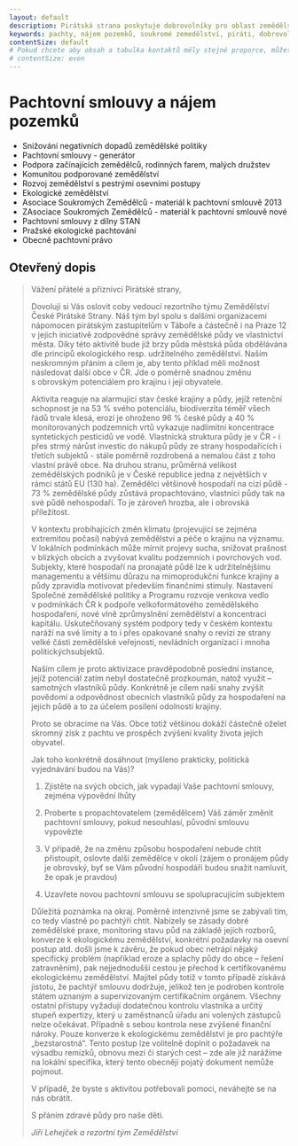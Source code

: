 ```yaml
---
layout: default
description: Pirátská strana poskytuje dobrovolníky pro oblast zemědělství - zde naleznete vše ohledně pachtovních smluv a pachtovního práva v zemědělství .
keywords: pachty, nájem pozemků, soukromé zemedělství, piráti, dobrovolnictví, zemědělství
contentSize: default
# Pokud chcete aby obsah a tabulka kontaktů měly stejné proporce, můžete použít:
# contentSize: even
---
```

<div class="o-section">
  <div class="row">
    
<div class="o-section-header o-section-header--indented">
  <h1 class="t-h2-alt">Pachtovní smlouvy a nájem pozemků</h1>
</div>

<ul>
  <li>Snižování negativních dopadů zemědělské politiky</li>
  <li>Pachtovní smlouvy - generátor</li>
  <li>Podpora začínajících zemědělců, rodinných farem, malých družstev</li>
  <li>Komunitou podporované zemědělství</li>
  <li>Rozvoj zemědělství s pestrými osevními postupy</li>
  <li>Ekologické zemědělství</li>
  <li>Asociace Soukromých Zemědělců - materiál k pachtovní smlouvě 2013</li>
  <li>ZAsociace Soukromých Zemědělců - materiál k pachtovní smlouvě nové</li>
  <li>Pachtovní smlouvy z dílny STAN</li>
  <li>Pražské ekologické pachtování</li>
  <li>Obecně pachtovní právo</li></ul>
  
  
<div class="o-section-header o-section-header--indented">
  <h2 class="t-h2-alt">Otevřený dopis</h2>
</div>

<blockquote class="c-blockquote c-blockquote--wicon">
  <p>
Vážení přátelé a příznivci Pirátské strany,
  </p><p>

Dovoluji si Vás oslovit coby vedoucí rezortního týmu Zemědělství České Pirátské Strany. Náš tým byl spolu 
s dalšími organizacemi nápomocen pirátským zastupitelům v Táboře a částečně i na Praze 12 v jejich iniciativě 
zodpovědné správy zemědělské půdy ve vlastnictví města. Díky této aktivitě bude již brzy půda městská půda 
obdělávána dle principů ekologického resp. udržitelného zemědělství. Naším neskromným přáním a cílem je, aby tento
příklad měli možnost následovat další obce v ČR. Jde o poměrně snadnou změnu s obrovským potenciálem 
pro krajinu i její obyvatele.


Aktivita reaguje na alarmující stav české krajiny a půdy, jejíž retenční schopnost je na 53 % svého
potenciálu, biodiverzita téměř všech řádů trvale klesá, erozí je ohroženo 96 % české půdy a 40 %
monitorovaných podzemních vrtů vykazuje nadlimitní koncentrace syntetických pesticidů ve vodě.
Vlastnická struktura půdy je v ČR - i přes strmý nárůst investic do nákupů půdy ze strany
hospodařících i třetích subjektů - stále poměrně rozdrobená a nemalou část z toho vlastní právě
obce. Na druhou stranu, průměrná velikost zemědělských podniků je v České republice jedna z
největších v rámci států EU (130 ha). Zemědělci většinově hospodaří na cizí půdě - 73 % zemědělské
půdy zůstává propachtováno, vlastníci půdy tak na své půdě nehospodaří. To je zároveň hrozba, ale i
obrovská příležitost.


V kontextu probíhajících změn klimatu (projevující se zejména extremitou počasí) nabývá zemědělství
a péče o krajinu na významu. V lokálních podmínkách může mírnit projevy sucha, snižovat prašnost
v blízkých obcích a zvyšovat kvalitu podzemních i povrchových vod. Subjekty, které hospodaří na
pronajaté půdě lze k udržitelnějšímu managementu a většímu důrazu na mimoprodukční funkce krajiny a půdy 
zpravidla motivovat především finančními stimuly. Nastavení Společné zemědělské politiky a Programu rozvoje 
venkova vedlo v podmínkách ČR k podpoře velkoformátového zemědělského hospodaření, nové vlně zprůmyslnění 
zemědělství a koncentraci kapitálu. Uskutečňovaný systém podpory tedy v českém kontextu naráží na své 
limity a to i přes opakované snahy o revizi ze strany velké části zemědělské veřejnosti, nevládních 
organizací i mnoha politickýchsubjektů.

Naším cílem je proto aktivizace pravděpodobně poslední instance, jejíž potenciál zatím nebyl
dostatečně prozkoumán, natož využit – samotných vlastníků půdy. Konkrétně je cílem naší snahy
zvýšit povědomí a odpovědnost obecních vlastníků půdy za hospodaření na jejich půdě a to za
účelem posílení odolnosti krajiny.


Proto se obracíme na Vás. Obce totiž většinou dokáží částečně oželet skromný zisk z pachtu ve
prospěch zvýšení kvality života jejích obyvatel.

</p>
<p>
Jak toho konkrétně dosáhnout (myšleno prakticky, politická vyjednávání budou na Vás)?

1) Zjistěte na svých obcích, jak vypadají Vaše pachtovní smlouvy, zejména výpovědní lhůty

2) Proberte s propachtovatelem (zemědělcem) Váš záměr změnit pachtovní smlouvy, pokud
nesouhlasí, původní smlouvu vypovězte

3) V případě, že na změnu způsobu hospodaření nebude chtít přistoupit, oslovte další zemědělce
v okolí (zájem o pronájem půdy je obrovský, byť se Vám původní hospodáři budou snažit
namluvit, že opak je pravdou)

4) Uzavřete novou pachtovní smlouvu se spolupracujícím subjektem

</p><p>

Důležitá poznámka na okraj. Poměrně intenzivně jsme se zabývali tím, co tedy vlastně po pachtýři
chtít. Nabízely se zásady dobré zemědělské praxe, monitoring stavu půd na základě jejích rozborů,
konverze k ekologickému zemědělství, konkrétní požadavky na osevní postup atd. došli jsme
k závěru, že pokud obec netrápí nějaký specifický problém (například eroze a splachy půdy do obce –
řešení zatravněním), pak nejjednodušší cestou je přechod k certifikovanému ekologickému
zemědělství. Majitel půdy totiž v tomto případě získává jistotu, že pachtýř smlouvu dodržuje, jelikož
ten je podroben kontrole státem uznaným a supervizovaným certifikačním orgánem. Všechny ostatní
přístupy vyžadují dodatečnou kontrolu vlastníka a určitý stupeň expertizy, který u zaměstnanců úřadu
ani volených zástupců nelze očekávat. Případně s sebou kontrola nese zvýšené finanční nároky.
Pouze konverze k ekologickému zemědělství je pro pachtýře „bezstarostná“. Tento postup lze
volitelně doplnit o požadavek na výsadbu remízků, obnovu mezí či starých cest – zde ale již narážíme
na lokální specifika, který tento obecněji pojatý dokument nemůže pojmout.
</p>
<p>
V případě, že byste s aktivitou potřebovali pomoci, neváhejte se na nás obrátit.
</p>
<p>
S přáním zdravé půdy pro naše děti.
</p>
  <cite>Jiří Lehejček a rezortní tým Zemědělství</cite>
</blockquote>


</div>
</div>
